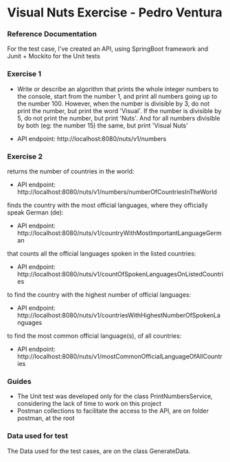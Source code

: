 # Visual Nuts Exercise - Pedro Ventura

### Reference Documentation
For the test case, I've created an API, using SpringBoot framework and Junit + Mockito for the Unit tests

### Exercise 1
- Write or describe an algorithm that prints the whole integer numbers to the console, start
from the number 1, and print all numbers going up to the number 100.
However, when the number is divisible by 3, do not print the number, but print the word
'Visual'. If the number is divisible by 5, do not print the number, but print 'Nuts'. And for all
numbers divisible by both (eg: the number 15) the same, but print 'Visual Nuts'

- API endpoint: http://localhost:8080/nuts/v1/numbers

### Exercise 2
returns the number of countries in the world:
- API endpoint: http://localhost:8080/nuts/v1/numbers/numberOfCountriesInTheWorld

finds the country with the most official languages, where they officially speak German (de):
- API endpoint: http://localhost:8080/nuts/v1/countryWithMostImportantLanguageGerman

that counts all the official languages spoken in the listed countries:
- API endpoint: http://localhost:8080/nuts/v1/countOfSpokenLanguagesOnListedCountries

to find the country with the highest number of official languages:
- API endpoint: http://localhost:8080/nuts/v1/countriesWithHighestNumberOfSpokenLanguages

to find the most common official language(s), of all countries:
- API endpoint: http://localhost:8080/nuts/v1/mostCommonOfficialLanguageOfAllCountries

### Guides
* The Unit test was developed only for the class PrintNumbersService, considering the lack of time to work on this project
* Postman collections to facilitate the access to the API, are on folder postman, at the root

### Data used for test
The Data used for the test cases, are on the class GenerateData.
